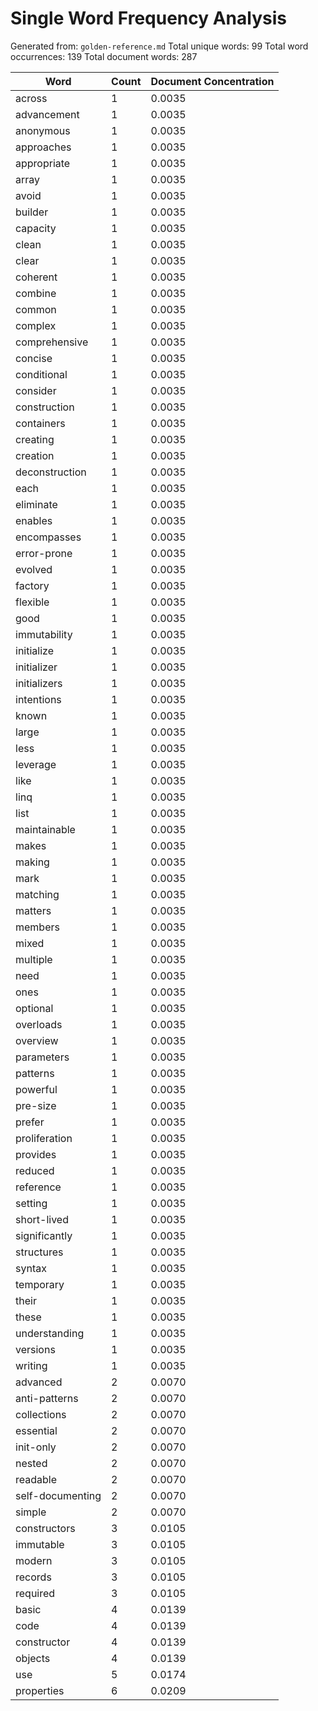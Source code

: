 # Single Word Frequency Analysis

Generated from: `golden-reference.md`
Total unique words: 99
Total word occurrences: 139
Total document words: 287

| Word | Count | Document Concentration |
|------|-------|------------------------|
| across | 1 | 0.0035 |
| advancement | 1 | 0.0035 |
| anonymous | 1 | 0.0035 |
| approaches | 1 | 0.0035 |
| appropriate | 1 | 0.0035 |
| array | 1 | 0.0035 |
| avoid | 1 | 0.0035 |
| builder | 1 | 0.0035 |
| capacity | 1 | 0.0035 |
| clean | 1 | 0.0035 |
| clear | 1 | 0.0035 |
| coherent | 1 | 0.0035 |
| combine | 1 | 0.0035 |
| common | 1 | 0.0035 |
| complex | 1 | 0.0035 |
| comprehensive | 1 | 0.0035 |
| concise | 1 | 0.0035 |
| conditional | 1 | 0.0035 |
| consider | 1 | 0.0035 |
| construction | 1 | 0.0035 |
| containers | 1 | 0.0035 |
| creating | 1 | 0.0035 |
| creation | 1 | 0.0035 |
| deconstruction | 1 | 0.0035 |
| each | 1 | 0.0035 |
| eliminate | 1 | 0.0035 |
| enables | 1 | 0.0035 |
| encompasses | 1 | 0.0035 |
| error-prone | 1 | 0.0035 |
| evolved | 1 | 0.0035 |
| factory | 1 | 0.0035 |
| flexible | 1 | 0.0035 |
| good | 1 | 0.0035 |
| immutability | 1 | 0.0035 |
| initialize | 1 | 0.0035 |
| initializer | 1 | 0.0035 |
| initializers | 1 | 0.0035 |
| intentions | 1 | 0.0035 |
| known | 1 | 0.0035 |
| large | 1 | 0.0035 |
| less | 1 | 0.0035 |
| leverage | 1 | 0.0035 |
| like | 1 | 0.0035 |
| linq | 1 | 0.0035 |
| list | 1 | 0.0035 |
| maintainable | 1 | 0.0035 |
| makes | 1 | 0.0035 |
| making | 1 | 0.0035 |
| mark | 1 | 0.0035 |
| matching | 1 | 0.0035 |
| matters | 1 | 0.0035 |
| members | 1 | 0.0035 |
| mixed | 1 | 0.0035 |
| multiple | 1 | 0.0035 |
| need | 1 | 0.0035 |
| ones | 1 | 0.0035 |
| optional | 1 | 0.0035 |
| overloads | 1 | 0.0035 |
| overview | 1 | 0.0035 |
| parameters | 1 | 0.0035 |
| patterns | 1 | 0.0035 |
| powerful | 1 | 0.0035 |
| pre-size | 1 | 0.0035 |
| prefer | 1 | 0.0035 |
| proliferation | 1 | 0.0035 |
| provides | 1 | 0.0035 |
| reduced | 1 | 0.0035 |
| reference | 1 | 0.0035 |
| setting | 1 | 0.0035 |
| short-lived | 1 | 0.0035 |
| significantly | 1 | 0.0035 |
| structures | 1 | 0.0035 |
| syntax | 1 | 0.0035 |
| temporary | 1 | 0.0035 |
| their | 1 | 0.0035 |
| these | 1 | 0.0035 |
| understanding | 1 | 0.0035 |
| versions | 1 | 0.0035 |
| writing | 1 | 0.0035 |
| advanced | 2 | 0.0070 |
| anti-patterns | 2 | 0.0070 |
| collections | 2 | 0.0070 |
| essential | 2 | 0.0070 |
| init-only | 2 | 0.0070 |
| nested | 2 | 0.0070 |
| readable | 2 | 0.0070 |
| self-documenting | 2 | 0.0070 |
| simple | 2 | 0.0070 |
| constructors | 3 | 0.0105 |
| immutable | 3 | 0.0105 |
| modern | 3 | 0.0105 |
| records | 3 | 0.0105 |
| required | 3 | 0.0105 |
| basic | 4 | 0.0139 |
| code | 4 | 0.0139 |
| constructor | 4 | 0.0139 |
| objects | 4 | 0.0139 |
| use | 5 | 0.0174 |
| properties | 6 | 0.0209 |
